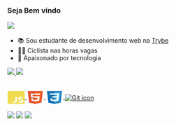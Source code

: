 <h3>Seja Bem vindo</h3> <img src="https://media.giphy.com/media/X1XORnJ6ErubS/giphy.gif" width="55px"></h1>

- 📚 Sou estudante de desenvolvimento web na <a href="https://www.betrybe.com/" target="_blank">Trybe</a>
- 🚵‍♂️ Ciclista nas horas vagas
- 💚 Apaixonado por tecnologia

<div>
    <a href='https://github.com/leandro-miranda'>
     <img height='140em' src='https://github-readme-stats.vercel.app/api?username=leandro-miranda&show_icons=true&count_private=true&theme=tokyonight&title_color=38BBAD'/>
    <img height='140em' src='https://github-readme-stats.vercel.app/api/top-langs/?username=leandro-miranda&langs_count=10&count_private=true&layout=compact&theme=tokyonight&title_color=38BBAD'/>
                                                                                                                                     
</div>
    
<br />
    
 <div style="display: inline_block"><br>
  <img align="center" alt="Js" height="30" width="40" src="https://raw.githubusercontent.com/devicons/devicon/master/icons/javascript/javascript-plain.svg">
   <img align="center" alt="HTML" height="30" width="40" src="https://raw.githubusercontent.com/devicons/devicon/master/icons/html5/html5-original.svg">
  <img align="center" alt="CSS" height="30" width="40" src="https://raw.githubusercontent.com/devicons/devicon/master/icons/css3/css3-original.svg"> 
  <img align="center" alt="Git icon" height="30" width="40" src="https://cdn.jsdelivr.net/gh/devicons/devicon/icons/git/git-original.svg">
     
 </div>  
     
 <br />  
     
<div style="display: inline_block" > 
  <a href="https://www.linkedin.com/in/leandro-miranda-19a76031/" target="_blank"><img src="https://img.shields.io/badge/-LinkedIn-%230077B5?style=for-the-badge&logo=linkedin&logoColor=white"       target="_blank"></a> 
  <a href = "mailto:leandromiranda2010@gmail.com"><img src="https://img.shields.io/badge/-Gmail-%23333?style=for-the-badge&logo=gmail&logoColor=white" target="_blank"></a>
  <a href="https://www.instagram.com/leandromirandacoelho/" target="_blank"><img src="https://img.shields.io/badge/-Instagram-%23E4405F?style=for-the-badge&logo=instagram&logoColor=white" target="_blank"></a>
    
</div>

 <br />

